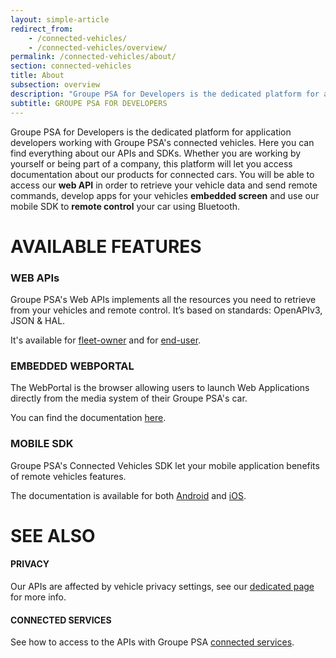 ```yaml
---
layout: simple-article
redirect_from:
    - /connected-vehicles/
    - /connected-vehicles/overview/
permalink: /connected-vehicles/about/
section: connected-vehicles
title: About
subsection: overview
description: "Groupe PSA for Developers is the dedicated platform for application developers working with Groupe PSA's connected vehicles."
subtitle: GROUPE PSA FOR DEVELOPERS
---
```


Groupe PSA for Developers is the dedicated platform for application developers working with Groupe PSA's connected vehicles. Here you can find everything about our APIs and SDKs. Whether you are working by yourself or being part of a company, this platform will let you access documentation about our products for connected cars.
You will be able to access our **web API** in order to retrieve your vehicle data and send remote commands, develop apps for your vehicles **embedded screen** and use our mobile SDK to **remote control** your car using Bluetooth.

# AVAILABLE FEATURES

### WEB APIs

Groupe PSA's Web APIs implements all the resources you need to retrieve from your vehicles and remote control. It’s based on standards: OpenAPIv3, JSON & HAL.

It's available for [fleet-owner]({{site.baseurl}}/webapi/b2b/overview/about/) and for [end-user]({{site.baseurl}}/webapi/b2c/overview/about/).

### EMBEDDED WEBPORTAL

The WebPortal is the browser allowing users to launch Web Applications directly from the media system of their Groupe PSA's car. 

You can find the documentation [here]({{site.baseurl}}/webportal/).

### MOBILE SDK

Groupe PSA's Connected Vehicles SDK let your mobile application benefits of remote vehicles features. 

The documentation is available for both [Android]({{site.baseurl}}/mobile-sdk/android/) and [iOS]({{site.baseurl}}/mobile-sdk/ios/).

# SEE ALSO

#### PRIVACY
Our APIs are affected by vehicle privacy settings, see our [dedicated page]({{site.baseurl}}/connected-vehicles/privacy/#article) for more info.

#### CONNECTED SERVICES

See how to access to the APIs with Groupe PSA [connected services]({{site.baseurl}}/connected-vehicles/access-requirements).